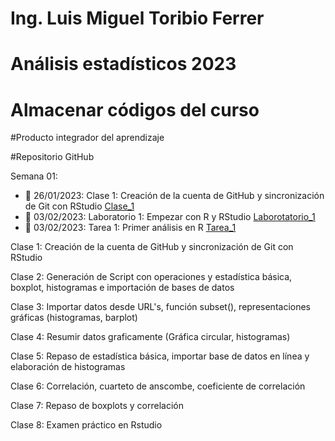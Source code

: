 # Ing. Luis Miguel Toribio Ferrer
# Análisis estadísticos 2023
# Almacenar códigos del curso
#Producto integrador del aprendizaje

#Repositorio GitHub

Semana 01: 

+ 📍 26/01/2023: Clase 1: Creación de la cuenta de GitHub y sincronización de Git con RStudio [Clase_1](https://github.com/toryferrer/Analisis_estadisticos_2023/tree/main/Scripts/Script_1)
+ 📍 03/02/2023: Laboratorio 1: Empezar con R y RStudio [Laborotatorio_1](https://github.com/toryferrer/Analisis_estadisticos_2023/tree/main/Laboratorios/Lab_Semana_1)
+ 📍 03/02/2023: Tarea 1: Primer análisis en R [Tarea_1](https://github.com/toryferrer/Analisis_estadisticos_2023/tree/main/Tareas/Tarea_01)

Clase 1: Creación de la cuenta de GitHub y sincronización de Git con RStudio

Clase 2: Generación de Script con operaciones y estadística básica, boxplot, histogramas e importación de bases de datos
  
Clase 3: Importar datos desde URL's, función subset(), representaciones gráficas (histogramas, barplot)
  
Clase 4: Resumir datos graficamente (Gráfica circular, histogramas)
  
Clase 5: Repaso de estadística básica, importar base de datos en línea y elaboración de histogramas

Clase 6: Correlación, cuarteto de anscombe, coeficiente de correlación
  
Clase 7: Repaso de boxplots y correlación

Clase 8: Examen práctico en Rstudio 

